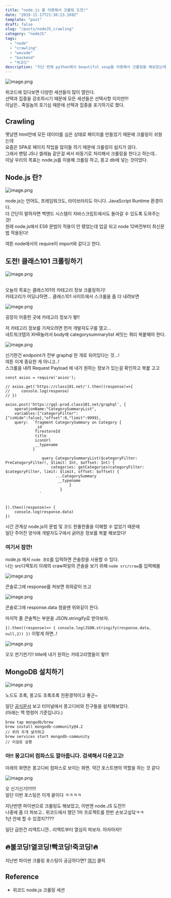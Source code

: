 ```yaml
---
title: "node.js 를 이용해서 크롤링 도전!"
date: "2019-11-17T21:36:23.169Z"
template: "post"
draft: false
slug: "/posts/nodeJS_crawling"
category: "nodeJS"
tags:
  - "node"
  - "crawling"
  - "wecode"
  - "backend"
  - "위코드"
description: "지난 번에 python에서 beautiful soup을 이용해서 크롤링을 해보았는데, 이번엔 node.js를 이용해 크롤링하고 mongoDB에 저장하는 걸 도전!!! 노드알못이라 정확한 설명은 없다, 과정만 적었을 뿐! 자세한 설명은 언제가 될지 모를 다음번 포스팅을 기약하며.."
---
```


![image.png](https://images.velog.io/post-images/dooreplay/6b38e640-0931-11ea-9719-7d092f99b44c/image.png)

위코드에 있다보면 다양한 세션들이 많이 열린다.<br />
선택과 집중을 강조하시기 때문에 모든 세션들은 선택사항 이지만!!!<br />
이날은.. 죽일놈의 호기심 때문에 선택과 집중을 포기하기로 했다.

## Crawling

옛날엔 html안에 모든 데이터를 심은 상태로 페이지를 만들었기 때문에 크롤링이 쉬웠는데<br />
요즘은 SPA로 페이지 작업을 많이들 하기 때문에 크롤링이 쉽지가 않다.<br />
그래서 팬텀 JS나 셀레늄 같은걸 써서 비동기로 처리해서 크롤링을 한다고 하는데..<br />
이날 우리의 목표는 node.js를 이용해 크롤링 하고, 몽고 db에 넣는 것이었다.

## Node.js 란?

![image.png](https://images.velog.io/post-images/dooreplay/0d122850-0932-11ea-9e05-cf069c31c421/image.png)

node.js는 언어도, 프레임워크도, 라이브러리도 아니다. JavaScript Runtime 환경이다.<br />
더 간단히 말하자면 백앤드 시스템이 자바스크립트에서도 돌아갈 수 있도록 도와주는 것!<br />
원래 node.js에서 ES6 문법이 적용이 안 됐었는데 업글 되고 node 12버전부터 최신문법 적용된다!

여튼 node에서의 require이 import와 같다고 한다.

## 도전! 클래스101 크롤링하기

![image.png](https://images.velog.io/post-images/dooreplay/a090a430-0932-11ea-aa94-f3699ad0167a/image.png)

<br />오늘의 목표는 클래스101의 카테고리 정보 크롤링하기!<br />
카테고리가 어딨냐하면... 클래스101 사이트에서 스크롤을 좀 더 내려보면

![image.png](https://images.velog.io/post-images/dooreplay/c568dca0-0932-11ea-9e05-cf069c31c421/image.png)

굉장히 어중띈 곳에 카테고리 정보가 뙇!!

저 카테고리 정보를 가져오려면 먼저 개발자도구를 열고...<br />
네트워크탭의 XHR눌러서 body에 categorysummarylist 써잇는 쿼리 복붙해야 한다.

![image.png](https://images.velog.io/post-images/dooreplay/1357e190-0933-11ea-aa94-f3699ad0167a/image.png)

신기한건 endpoint가 전부 graphql 한 개로 되어있다는 것...!<br />
여튼 이게 중요한 게 아니고..!<br />
스크롤을 내려 Request Payload 에 내가 원하는 정보가 있는걸 확인하고 복붙 고고

```
const axios = require('axios');

// axios.get('https://class101.net/').then((response)=>{
//     console.log(response)
// })

axios.post('https://gql-prod.class101.net/graphql', {
    operationName:"CategorySummaryList",
    variables:{"categoryFilter":{"isHide":false},"offset":0,"limit":9999},
    query:  `fragment CategorySummary on Category {
             _id
             firestoreId
             title
             iconUrl
             __typename
            }

                query CategorySummaryList($categoryFilter: PreCategoryFilter!, $limit: Int, $offset: Int) {
                    categories: getCategories(categoryFilter: $categoryFilter, limit: $limit, offset: $offset) {
                      ...CategorySummary
                       __typename
                            }
                        }
               `


}).then((response)=> {
    console.log(response.data)
})
```

시간 관계상 node.js의 문법 및 코드 한줄한줄을 이해할 수 없었기 때문에<br />
일단 주어진 양식에 개발자도구에서 긁어온 정보를 복붙 해보았다!

### 여기서 잠깐!

node.js 에서 `node 경로`를 입력하면 콘솔창을 사용할 수 있다.<br />
나는 src디렉토리 아래의 craw파일의 콘솔을 보기 위해 `node src/craw`를 입력해봄<br />

![image.png](https://images.velog.io/post-images/dooreplay/395673e0-0549-11ea-ac63-55a9515c3308/image.png)

콘솔로그에 response를 쳐보면 위와같이 뜨고

![image.png](https://images.velog.io/post-images/dooreplay/e20b0a60-0548-11ea-8b36-0500379121cf/image.png)

콘솔로그에 response.data 쳤을땐 위와깉이 뜬다.

마지막 줄 콘솔찍는 부분을 JSON.stringify로 받아보자.

`}).then((response)=> { console.log(JSON.stringify(response.data, null,2)) })`
이렇게 하면..!

![image.png](https://images.velog.io/post-images/dooreplay/8707faa0-0549-11ea-ac63-55a9515c3308/image.png)

오오 씐기씐기!!
title에 내가 원하는 카테고리명들이 뙇!!!

## MongoDB 설치하기

![image.png](https://images.velog.io/post-images/dooreplay/93b12170-0934-11ea-8b5e-01a0e8eb699a/image.png)

노드도 초록, 몽고도 초록초록 친환경적이고 좋군~

일단 <a href="https://docs.mongodb.com/manual/tutorial/install-mongodb-on-os-x/
">공식문서</a> 보고 터미널에서 몽고디비와 친구들을 설치해보았다.<br />
(아래는 맥 명령어 기준입니다.)<br />

```
brew tap mongodb/brew
brew install mongodb-community@4.2
// 위의 두개 설치하고
brew services start mongodb-community
// 이걸로 실행
```

### 아!! 몽고디비 컴파스도 깔아줍니다. 검색해서 다운고고!

아래의 화면은 몽고디비 컴파스로 보이는 화면. 약간 포스트맨의 역할을 하는 것 같다

![image.png](https://images.velog.io/post-images/dooreplay/6f71ac10-054e-11ea-9105-53a6223ef9ce/image.png)

오 신기신기!!!!!!!<br />
일단 이번 포스팅은 이게 끝이다 ㅋㅋㅋㅋ

지난번엔 파이썬으로 크롤링도 해보았고, 이번엔 node.JS 도전!!!<br />
나중에 좀 더 파보고.. 위코드에서 했던 1차 프로젝트를 한번 손보고싶닼ㅋㅋ<br />
1년 안에 할 수 있겠지????

일단 급한건 리액트니깐.. 리액트부터 열심히 파보자. 아자아자!!<br />

## 🔥불코딩!열코딩!빡코딩!죽코딩!🔥

지난번 파이썬 크롤링 포스팅이 궁금하다면? <a href="https://gollumnima.github.io/posts/wecode6_2TIL_crawling">여기</a> 클릭

## Reference

- 위코드 node.js 크롤링 세션
